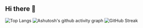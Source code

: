 ## Hi there 👋

![Top Langs](https://github-readme-stats.vercel.app/api/top-langs/?username=SuYLing)
![Ashutosh's github activity graph](https://github-readme-activity-graph.vercel.app/graph?username=SuYLing)
![GitHub Streak](https://streak-stats.demolab.com/?user=SuYLing)
